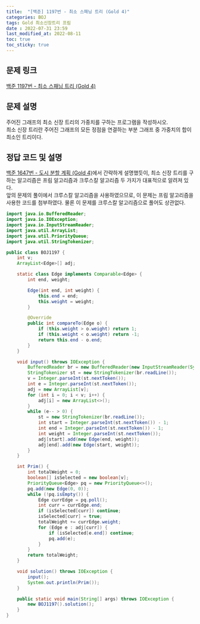 ```yaml
---
title:  "[백준] 1197번 - 최소 스패닝 트리 (Gold 4)"
categories: BOJ
tags: Gold 최소신장트리 프림
date : 2022-07-31 23:59
last_modified_at: 2022-08-11
toc: true
toc_sticky: true
---
```


## 문제 링크

[백준 1197번 - 최소 스패닝 트리 (Gold 4)](https://www.acmicpc.net/problem/1197)

## 문제 설명

주어진 그래프의 최소 신장 트리의 가중치를 구하는 프로그램을 작성하시오.  
최소 신장 트리란 주어진 그래프의 모든 정점을 연결하는 부분 그래프 중 가중치의 합이 최소인 트리이다.

## 정답 코드 및 설명

[백준 1647번 - 도시 분할 계획 (Gold 4)](/boj/boj-gold-1647/)에서 간략하게 설명했듯이, 최소 신장 트리를 구하는 알고리즘은 프림 알고리즘과 크루스칼 알고리즘 두 가지가 대표적으로 알려져 있다.  
앞의 문제의 풀이에서 크루스칼 알고리즘을 사용하였으므로, 이 문제는 프림 알고리즘을 사용한 코드를 첨부하였다. 물론 이 문제를 크루스칼 알고리즘으로 풀어도 상관없다.

```java
import java.io.BufferedReader;
import java.io.IOException;
import java.io.InputStreamReader;
import java.util.ArrayList;
import java.util.PriorityQueue;
import java.util.StringTokenizer;

public class BOJ1197 {
    int v;
    ArrayList<Edge>[] adj;

    static class Edge implements Comparable<Edge> {
        int end, weight;

        Edge(int end, int weight) {
            this.end = end;
            this.weight = weight;
        }

        @Override
        public int compareTo(Edge o) {
            if (this.weight > o.weight) return 1;
            if (this.weight < o.weight) return -1;
            return this.end - o.end;
        }
    }

    void input() throws IOException {
        BufferedReader br = new BufferedReader(new InputStreamReader(System.in));
        StringTokenizer st = new StringTokenizer(br.readLine());
        v = Integer.parseInt(st.nextToken());
        int e = Integer.parseInt(st.nextToken());
        adj = new ArrayList[v];
        for (int i = 0; i < v; i++) {
            adj[i] = new ArrayList<>();
        }
        while (e-- > 0) {
            st = new StringTokenizer(br.readLine());
            int start = Integer.parseInt(st.nextToken()) - 1;
            int end = Integer.parseInt(st.nextToken()) - 1;
            int weight = Integer.parseInt(st.nextToken());
            adj[start].add(new Edge(end, weight));
            adj[end].add(new Edge(start, weight));
        }
    }

    int Prim() {
        int totalWeight = 0;
        boolean[] isSelected = new boolean[v];
        PriorityQueue<Edge> pq = new PriorityQueue<>();
        pq.add(new Edge(0, 0));
        while (!pq.isEmpty()) {
            Edge currEdge = pq.poll();
            int curr = currEdge.end;
            if (isSelected[curr]) continue;
            isSelected[curr] = true;
            totalWeight += currEdge.weight;
            for (Edge e : adj[curr]) {
                if (isSelected[e.end]) continue;
                pq.add(e);
            }
        }
        return totalWeight;
    }

    void solution() throws IOException {
        input();
        System.out.println(Prim());
    }

    public static void main(String[] args) throws IOException {
        new BOJ1197().solution();
    }
}

```
